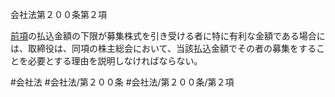 会社法第２００条第２項

[前項](会社法＿＿＿＿第２００条第１項)の払込金額の下限が募集株式を引き受ける者に特に有利な金額である場合には、取締役は、同項の株主総会において、当該払込金額でその者の募集をすることを必要とする理由を説明しなければならない。

#会社法
#会社法/第２００条
#会社法/第２００条/第２項
